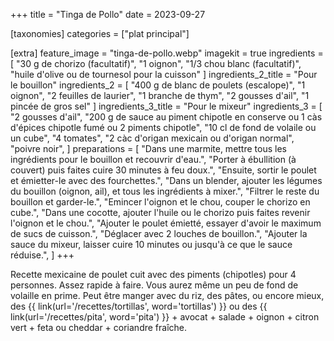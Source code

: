 +++
title = "Tinga de Pollo"
date = 2023-09-27

[taxonomies]
categories = ["plat principal"]

[extra]
feature_image = "tinga-de-pollo.webp"
imagekit = true
ingredients = [
  "30 g de chorizo (facultatif)",
  "1 oignon",
  "1/3 chou blanc (facultatif)",
  "huile d'olive ou de tournesol pour la cuisson"
]
ingredients_2_title = "Pour le bouillon"
ingredients_2 = [
  "400 g de blanc de poulets (escalope)",
  "1 oignon",
  "2 feuilles de laurier",
  "1 branche de thym",
  "2 gousses d'ail",
  "1 pincée de gros sel"
]
ingredients_3_title = "Pour le mixeur"
ingredients_3 = [
  "2 gousses d'ail",
  "200 g de sauce au piment chipotle en conserve ou 1 càs d'épices chipotle fumé ou 2 piments chipotle",
  "10 cl de fond de volaile ou un cube",
  "4 tomates",
  "2 càc d'origan mexicain ou d'origan normal",
  "poivre noir",
]
preparations = [
  "Dans une marmite, mettre tous les ingrédients pour le bouillon et recouvrir d'eau.",
  "Porter à ébullition (à couvert) puis faites cuire 30 minutes à feu doux.",
  "Ensuite, sortir le poulet et émietter-le avec des fourchettes.",
  "Dans un blender, ajouter les légumes du bouillon (oignon, ail), et tous les ingrédients à mixer.",
  "Filtrer le reste du bouillon et garder-le.",
  "Emincer l'oignon et le chou, couper le chorizo en cube.",
  "Dans une cocotte, ajouter l'huile ou le chorizo puis faites revenir l'oignon et le chou.",
  "Ajouter le poulet émietté, essayer d'avoir le maximum de sucs de cuisson.",
  "Déglacer avec 2 louches de bouillon.",
  "Ajouter la sauce du mixeur, laisser cuire 10 minutes ou jusqu'à ce que le sauce réduise.",
]
+++

Recette mexicaine de poulet cuit avec des piments (chipotles) pour 4 personnes. Assez rapide à faire. Vous aurez même un peu de fond de volaille en prime. Peut être manger avec du riz, des pâtes, ou encore mieux, des {{ link(url='/recettes/tortillas', word='tortillas') }} ou des {{ link(url='/recettes/pita', word='pita') }} + avocat + salade + oignon + citron vert + feta ou cheddar + coriandre fraîche.
